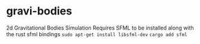 # gravi-bodies
2d Gravitational Bodies Simulation
Requires SFML to be installed along with the rust sfml bindings
`sudo apt-get install libsfml-dev`
`cargo add sfml`
